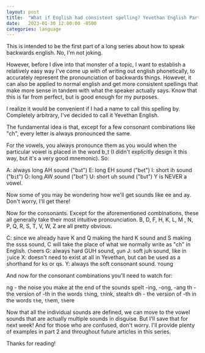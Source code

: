 ```yaml
---
layout: post
title:  "What if English had consistent spelling? Yevethan English Part 1"
date:   2023-01-30 12:00:00 -0500
categories: language
---
```


This is intended to be the first part of a long series about how to speak backwards english. No, I'm not joking.

However, before I dive into that monster of a topic, I want to establish a relatively easy way I've come up with of writing out english phonetically, to accurately represent the pronounciation of backwards things. However, it can also be applied to normal english and get more consistent spellings that make more sense in tandem with what the speaker actually says. Know that this is far from perfect, but is good enough for my purposes.

I realize it would be convenient if I had a name to call this spelling by. Completely arbitrary, I've decided to call it Yevethan English.

The fundamental idea is that, except for a few consonant combinations like "ch", every letter is always pronounced the same. 

For the vowels, you always pronounce them as you would when the particular vowel is placed in the word b_t (I didn't explicitly design it this way, but it's a very good mnemonic). So:

A: always long AH sound ("b`a`t")
E: long EH sound ("b`e`t")
I: short ih sound ("b`i`t")
O: long AW sound ("b`o`t")
U: short uh sound ("b`u`t")
Y is NEVER a vowel. 

Now some of you may be wondering how we'll get sounds like ee and ay. Don't worry, I'll get there!

Now for the consonants. Except for the aforementioned combinations, these all generally take their most intuitive pronounciation.
B, D, F, H, K, L, M , N, P, Q, R, S, T, V, W, Z are all pretty obvious.

C: since we already have K and Q making the hard K sound and S making the ssss sound, C will take the place of what we normally write as "ch" in English. `Ch`eers
G: always hard GUH sound, `g`un
J: soft juh sound, like in `j`uice
X: doesn't need to exist at all in Yevethan, but can be used as a shorthand for ks or qs.
Y: always the soft consonant sound. `Y`oung

And now for the consonant combinations you'll need to watch for:

ng - the noise you make at the end of the sounds spelt -ing, -ong, -ang
th - the version of -th in the words `th`ing, `th`ink, steal`th`
dh - the version of -th in the words `th`e, `th`em, `th`ere

Now that all the individual sounds are defined, we can move to the vowel sounds that are actually multiple sounds in disguise. But I'll save that for next week! And for those who are confused, don't worry. I'll provide plenty of examples in part 2 and throughout future articles in this series.

Thanks for reading!





